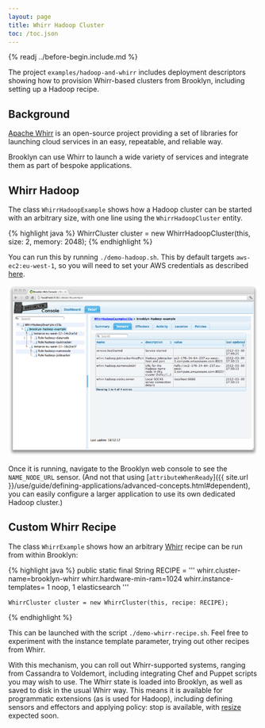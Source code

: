 ```yaml
---
layout: page
title: Whirr Hadoop Cluster
toc: /toc.json
---
```


{% readj ../before-begin.include.md %}

The project ``examples/hadoop-and-whirr`` includes deployment descriptors 
showing how to provision Whirr-based clusters from Brooklyn,
including setting up a Hadoop recipe.

## Background

[Apache Whirr](whirr.apache.org) is an open-source project providing
a set of libraries for launching cloud services in an easy, repeatable, and reliable way.

Brooklyn can use Whirr to launch a wide variety of services
and integrate them as part of bespoke applications.


## Whirr Hadoop

The class ``WhirrHadoopExample`` shows how a Hadoop cluster can be started
with an arbitrary size, with one line using the ``WhirrHadoopCluster`` entity.

{% highlight java %}
    WhirrCluster cluster = new WhirrHadoopCluster(this, size: 2, memory: 2048);
{% endhighlight %}

You can run this by running ``./demo-hadoop.sh``.
This by default targets ``aws-ec2:eu-west-1``,
so you will need to set your AWS credentials as described [here]({{site.url}}/use/guide/management/index.html#startup-config). 

[![Web Console Showing Whirr-launched Hadoop Cluster](whirrhadoop-w750.png "Web Console Showing Whirr-launched Hadoop Cluster")](whirrhadoop.png) 

Once it is running, navigate to the Brooklyn web console to see the ``NAME_NODE_URL`` sensor.
(And not that using [``attributeWhenReady``]({{ site.url }}/use/guide/defining-applications/advanced-concepts.html#dependent), 
you can easily configure a larger application to use its own dedicated Hadoop cluster.)


## Custom Whirr Recipe

The class ``WhirrExample`` shows how an arbitrary [Whirr](http://whirr.apache.org) recipe
can be run from within Brooklyn:

{% highlight java %}
    public static final String RECIPE = '''
whirr.cluster-name=brooklyn-whirr
whirr.hardware-min-ram=1024
whirr.instance-templates= 1 noop, 1 elasticsearch
'''

    WhirrCluster cluster = new WhirrCluster(this, recipe: RECIPE);
{% endhighlight %}

This can be launched with the script ``./demo-whirr-recipe.sh``.
Feel free to experiment with the instance template parameter,
trying out other recipes from Whirr.

With this mechanism, you can roll out Whirr-supported systems, 
ranging from Cassandra to Voldemort, including integrating 
Chef and Puppet scripts you may wish to use.
The Whirr state is loaded into Brooklyn, as well as saved to disk in the usual Whirr way.
This means it is available for programmatic extensions (as is used for Hadoop),
including defining sensors and effectors and applying policy:
stop is available, with [resize](https://issues.apache.org/jira/browse/WHIRR-214) expected soon.
